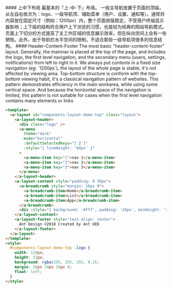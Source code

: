 <cn>
#### 上中下布局
最基本的『上-中-下』布局。
一般主导航放置于页面的顶端，从左自右依次为：logo、一级导航项、辅助菜单（用户、设置、通知等）。通常将内容放在固定尺寸（例如：1200px）内，整个页面排版稳定，不受用户终端显示器影响；上下级的结构符合用户上下浏览的习惯，也是较为经典的网站导航模式。页面上下切分的方式提高了主工作区域的信息展示效率，但在纵向空间上会有一些牺牲。此外，由于导航栏水平空间的限制，不适合那些一级导航项很多的信息结构。
</cn>

<us>
#### Header-Content-Footer
The most basic "header-content-footer" layout.
Generally, the mainnav is placed at the top of the page, and includes the logo, the first level navigation, and the secondary menu (users, settings, notifications) from left to right in it.
We always put contents in a fixed size navigation (eg: `1200px`), the layout of the whole page is stable, it's not affected by viewing area.
Top-bottom structure is conform with the top-bottom viewing habit, it's a classical navigation pattern of websites. This pattern demonstrates efficiency in the main workarea, while using some vertical space. And because the horizontal space of the navigation is limited, this pattern is not suitable for cases when the first level navigation contains many elements or links
</us>

```html
<template>
  <a-layout id="components-layout-demo-top" class="layout">
    <a-layout-header>
      <div class="logo" />
      <a-menu
        theme="dark"
        mode="horizontal"
        :defaultSelectedKeys="['2']"
        :style="{ lineHeight: '64px' }"
      >
        <a-menu-item key="1">nav 1</a-menu-item>
        <a-menu-item key="2">nav 2</a-menu-item>
        <a-menu-item key="3">nav 3</a-menu-item>
      </a-menu>
    </a-layout-header>
    <a-layout-content style="padding: 0 50px">
      <a-breadcrumb style="margin: 16px 0">
        <a-breadcrumb-item>Home</a-breadcrumb-item>
        <a-breadcrumb-item>List</a-breadcrumb-item>
        <a-breadcrumb-item>App</a-breadcrumb-item>
      </a-breadcrumb>
      <div :style="{ background: '#fff', padding: '24px', minHeight: '280px' }">Content</div>
    </a-layout-content>
    <a-layout-footer style="text-align: center">
      Ant Design ©2018 Created by Ant UED
    </a-layout-footer>
  </a-layout>
</template>
<style>
  #components-layout-demo-top .logo {
    width: 120px;
    height: 31px;
    background: rgba(255, 255, 255, 0.2);
    margin: 16px 24px 16px 0;
    float: left;
  }
</style>
```
